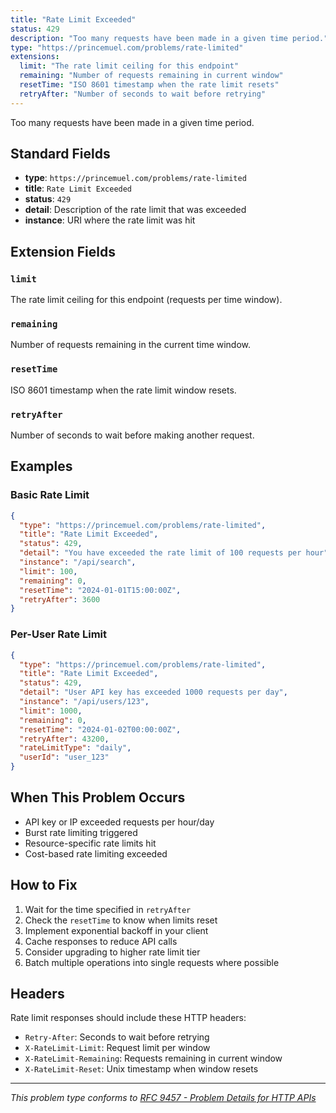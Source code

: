 ```yaml
---
title: "Rate Limit Exceeded"
status: 429
description: "Too many requests have been made in a given time period."
type: "https://princemuel.com/problems/rate-limited"
extensions:
  limit: "The rate limit ceiling for this endpoint"
  remaining: "Number of requests remaining in current window"
  resetTime: "ISO 8601 timestamp when the rate limit resets"
  retryAfter: "Number of seconds to wait before retrying"
---
```


Too many requests have been made in a given time period.

## Standard Fields

- **type**: `https://princemuel.com/problems/rate-limited`
- **title**: `Rate Limit Exceeded`
- **status**: `429`
- **detail**: Description of the rate limit that was exceeded
- **instance**: URI where the rate limit was hit

## Extension Fields

### `limit`

The rate limit ceiling for this endpoint (requests per time window).

### `remaining`

Number of requests remaining in the current time window.

### `resetTime`

ISO 8601 timestamp when the rate limit window resets.

### `retryAfter`

Number of seconds to wait before making another request.

## Examples

### Basic Rate Limit

```json
{
  "type": "https://princemuel.com/problems/rate-limited",
  "title": "Rate Limit Exceeded",
  "status": 429,
  "detail": "You have exceeded the rate limit of 100 requests per hour",
  "instance": "/api/search",
  "limit": 100,
  "remaining": 0,
  "resetTime": "2024-01-01T15:00:00Z",
  "retryAfter": 3600
}
```

### Per-User Rate Limit

```json
{
  "type": "https://princemuel.com/problems/rate-limited",
  "title": "Rate Limit Exceeded",
  "status": 429,
  "detail": "User API key has exceeded 1000 requests per day",
  "instance": "/api/users/123",
  "limit": 1000,
  "remaining": 0,
  "resetTime": "2024-01-02T00:00:00Z",
  "retryAfter": 43200,
  "rateLimitType": "daily",
  "userId": "user_123"
}
```

## When This Problem Occurs

- API key or IP exceeded requests per hour/day
- Burst rate limiting triggered
- Resource-specific rate limits hit
- Cost-based rate limiting exceeded

## How to Fix

1. Wait for the time specified in `retryAfter`
2. Check the `resetTime` to know when limits reset
3. Implement exponential backoff in your client
4. Cache responses to reduce API calls
5. Consider upgrading to higher rate limit tier
6. Batch multiple operations into single requests where possible

## Headers

Rate limit responses should include these HTTP headers:

- `Retry-After`: Seconds to wait before retrying
- `X-RateLimit-Limit`: Request limit per window
- `X-RateLimit-Remaining`: Requests remaining in current window
- `X-RateLimit-Reset`: Unix timestamp when window resets

---

_This problem type conforms to [RFC 9457 - Problem Details for HTTP APIs](https://www.rfc-editor.org/rfc/rfc9457.html)_
